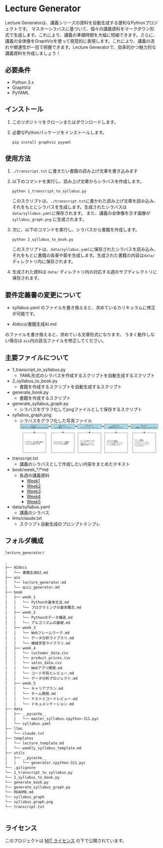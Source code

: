 # Lecture Generator

Lecture Generatorは、講義シリーズの資料を自動生成する便利なPythonプロジェクトです。
マスターシラバスに基づいて、個々の講義資料をマークダウン形式で生成します。これにより、講義の準備時間を大幅に短縮できます。さらに、講義の全体像をGraphVizを使って視覚的に表現します。これにより、講義の流れや関連性が一目で把握できます。Lecture Generatorで、効率的かつ魅力的な講義資料を作成しましょう！

## 必要条件

- Python 3.x
- GraphViz
- PyYAML

## インストール

1. このリポジトリをクローンまたはダウンロードします。

2. 必要なPythonパッケージをインストールします。
   ```
   pip install graphviz pyyaml
   ```

## 使用方法

1. `./transcript.txt` に書きたい書籍の読み上げ文章を書き込みます
2. 以下のコマンドを実行し、読み上げ文章からシラバスを作成します。
   ```
   python 1_transcript_to_syllabus.py
   ```
   このスクリプトは、`./transcript.txt`に書かれた読み上げ文章を読み込み、それをもとにシラバスを生成します。生成されたシラバスは`data/syllabus.yaml`に保存されます。
   また、講義の全体像を示す画像が `syllabus_graph.png` に生成されます。

3. 次に、以下のコマンドを実行し、シラバスから書籍を作成します。
   ```
   python 2_syllabus_to_book.py
   ```
   このスクリプトは、`data/syllabus.yaml`に保存されたシラバスを読み込み、それをもとに書籍の各章や節を生成します。生成された書籍の内容は`data/`ディレクトリ内に保存されます。


4. 生成された資料は `data/` ディレクトリ内の対応する週のサブディレクトリに保存されます。

## 要件定義書の変更について

- syllabus.yaml 
のファイルを書き換えると、求めているカリキュラムに修正が可能です。

- AIdocs/書籍生成AI.md

のファイルを書き換えると、求めている文章形式になります。
うまく動作しない場合は `ais`内の該当ファイルを修正してください。


## 主要ファイルについて
- 1_transcript_to_syllabus.py
   - YAML形式のシラバスを作成するスクリプトを自動生成するスクリプト
- 2_syllabus_to_book.py
   - 書籍を作成するスクリプトを自動生成するスクリプト
- generate_book.py
   - 書籍を作成するスクリプト
- generate_syllabus_graph.py
   - シラバスをグラフ化してpngファイルとして保存するスクリプト
- syllabus_graph.png
   - シラバスをグラフ化した写真ファイル
   ![シラバスグラフ](syllabus_graph.png)
- transcript.txt
   - 講義のシラバスとして作成したい内容をまとめたテキスト
- book/week_*/*md
   - 各週の講義資料
      - [Week1](book/week_1/)
      - [Week2](book/week_2/)
      - [Week3](book/week_3/)
      - [Week4](book/week_4/)
      - [Week5](book/week_5/)
- data/syllabus.yaml
   - 講義のシラバス
- llms/claude.txt
   - スクリプト自動生成のプロンプトテンプレ


## フォルダ構成
```
lecture_generator/

.
├── AIdocs
│   └── 書籍生成AI.md
├── ais
│   └── lecture_generator.md
│   └── quiz_generator.md
├── book
│   ├── week_1
│   │   └── Pythonの基本文法.md
│   │   └── プログラミングの基本概念.md
│   ├── week_2
│   │   └── Pythonのデータ構造.md
│   │   └── アルゴリズムの基礎.md
│   ├── week_3
│   │   └── Webフレームワーク.md
│   │   └── データ分析ライブラリ.md
│   │   └── 機械学習ライブラリ.md
│   ├── week_4
│   │   └── customer_data.csv
│   │   └── product_prices.csv
│   │   └── sales_data.csv
│   │   └── Webアプリ開発.md
│   │   └── コード共有とレビュー.md
│   │   └── データ分析プロジェクト.md
│   ├── week_5
│   │   └── キャリアプラン.md
│   │   └── チーム開発.md
│   │   └── テストとコードレビュー.md
│   │   └── ドキュメンテーション.md
├── data
│   ├── __pycache__
│   │   └── master_syllabus.cpython-311.pyc
│   └── syllabus.yaml
├── llms
│   └── claude.txt
├── templates
│   └── lecture_template.md
│   └── weekly_syllabus_template.md
├── utils
│   ├── __pycache__
│   │   └── generator.cpython-311.pyc
└── .gitignore
└── 1_transcript_to_syllabus.py
└── 2_syllabus_to_book.py
└── generate_book.py
└── generate_syllabus_graph.py
└── README.md
└── syllabus_graph
└── syllabus_graph.png
└── transcript.txt


```

## ライセンス

このプロジェクトは [MIT ライセンス](LICENSE) の下で公開されています。
